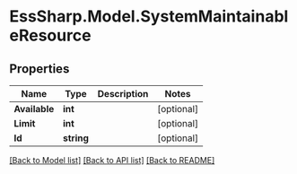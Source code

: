 # EssSharp.Model.SystemMaintainableResource

## Properties

Name | Type | Description | Notes
------------ | ------------- | ------------- | -------------
**Available** | **int** |  | [optional] 
**Limit** | **int** |  | [optional] 
**Id** | **string** |  | [optional] 

[[Back to Model list]](../README.md#documentation-for-models) [[Back to API list]](../README.md#documentation-for-api-endpoints) [[Back to README]](../README.md)

